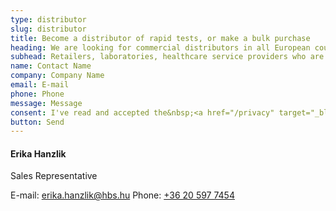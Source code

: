 ```yaml
---
type: distributor
slug: distributor
title: Become a distributor of rapid tests, or make a bulk purchase
heading: We are looking for commercial distributors in all European countries
subhead: Retailers, laboratories, healthcare service providers who are to buy large quantities of tests are welcome.
name: Contact Name
company: Company Name
email: E-mail
phone: Phone
message: Message
consent: I've read and accepted the&nbsp;<a href="/privacy" target="_blank">privacy policy</a>.
button: Send
---
```

#### Erika Hanzlik

Sales Representative

E-mail: [erika.hanzlik@hbs.hu](mailto:erika.hanzlik@hbs.hu)
Phone: [+36 20 597 7454](tel:+36205977454)